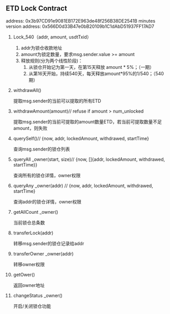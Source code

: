 ## ETD Lock Contract

address: 0x3b97CD91e9081EB172E963de48f256B38DE2541B
minutes version address: 0x566D0d33B47e0bB20109b1C1dAbD51937FF17AD7

1. Lock_540（addr, amount, usdtTxid）

   1. addr为锁仓收款地址
   2. amount为锁定数量，要求msg.sender.value >= amount
   3. 释放规则(分为两个线性阶段)：
      1. 从锁仓开始记为第⼀天，在第15天释放 amount * 5%；（⼀期）
      2. 从第16天开始，持续540天，每天释放amount*95%的1/540；（540期）

2. withdrawAll()

     提取msg.sender的当前可以提取的所有ETD

3. withdrawAmount(amount)// refuse if amount > num_unlocked

     提取msg.sender的当前可提取的amount数量ETD，若当前可提取数量不⾜amount，则失败

4. querySelf()// {now, addr, lockedAmount, withdrawed, startTime}

     查询msg.sender的锁仓列表

5. queryAll _owner(start, size)// {now, []{addr, lockedAmount, withdrawed, startTime}}

     查询所有的锁仓详情，owner权限

6. queryAny _owner(addr) // {now, addr, lockedAmount, withdrawed, startTime}

     查询addr的锁仓详情，owner权限

7. getAllCount _owner()

     当前锁仓总条数

8. transferLock(addr)

     转移msg.sender的锁仓记录给addr

9. transferOwner _owner(addr)

     转移owner权限

10. getOwer()

     返回owner地址

11. changeStatus _owner()

     开启/关闭锁仓功能